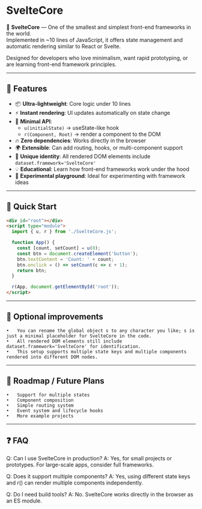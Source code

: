 # SvelteCore

🌱 **SvelteCore** — One of the smallest and simplest front-end frameworks in the world.  
Implemented in ~10 lines of JavaScript, it offers state management and automatic rendering similar to React or Svelte.  

Designed for developers who love minimalism, want rapid prototyping, or are learning front-end framework principles.

---

## 🚀 Features

- 📦 **Ultra-lightweight**: Core logic under 10 lines  
- ⚡ **Instant rendering**: UI updates automatically on state change  
- 🧩 **Minimal API**:
  - `u(initialState)` → useState-like hook  
  - `r(Component, Root)` → render a component to the DOM  
- 🔥 **Zero dependencies**: Works directly in the browser  
- 🌍 **Extensible**: Can add routing, hooks, or multi-component support  
- 🎯 **Unique identity**: All rendered DOM elements include `dataset.framework='SvelteCore'`  
- 💡 **Educational**: Learn how front-end frameworks work under the hood  
- 🧪 **Experimental playground**: Ideal for experimenting with framework ideas  

---

## 🎨 Quick Start

```html
<div id="root"></div>
<script type="module">
  import { u, r } from './SvelteCore.js';

  function App() {
    const [count, setCount] = u(0);
    const btn = document.createElement('button');
    btn.textContent = 'Count: ' + count;
    btn.onclick = () => setCount(c => c + 1);
    return btn;
  }

  r(App, document.getElementById('root'));
</script>
```

---

## 🌟 Optional improvements
	•	You can rename the global object s to any character you like; s is just a minimal placeholder for SvelteCore in the code.
	•	All rendered DOM elements still include dataset.framework='SvelteCore' for identification.
	•	This setup supports multiple state keys and multiple components rendered into different DOM nodes.

---

## 📝 Roadmap / Future Plans
	•	Support for multiple states
	•	Component composition
	•	Simple routing system
	•	Event system and lifecycle hooks
	•	More example projects

 ---

 ## ❓ FAQ

Q: Can I use SvelteCore in production?
A: Yes, for small projects or prototypes. For large-scale apps, consider full frameworks.

Q: Does it support multiple components?
A: Yes, using different state keys and r() can render multiple components independently.

Q: Do I need build tools?
A: No. SvelteCore works directly in the browser as an ES module.


